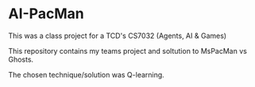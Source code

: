 AI-PacMan
=========

This was a class project for a TCD's CS7032 (Agents, AI & Games)

This repository contains my teams project and soltution to MsPacMan vs Ghosts.

The chosen technique/solution was Q-learning.

